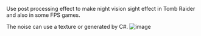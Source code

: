 Use post processing effect to make night vision sight effect in Tomb Raider and also in some FPS games.

The noise can use a texture or generated by C#.
![image](https://user-images.githubusercontent.com/56297955/144869629-12ef82e7-93e6-438f-9e58-ebc5f6995d05.png)
